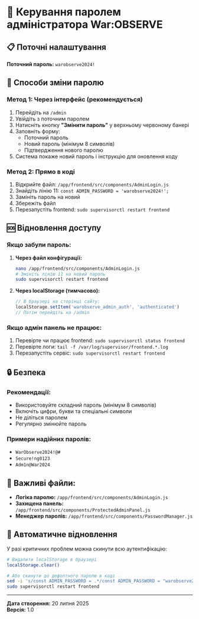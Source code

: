 # 🔐 Керування паролем адміністратора War:OBSERVE

## 📋 Поточні налаштування

**Поточний пароль:** `warobserve2024!`

## 🔧 Способи зміни паролю

### Метод 1: Через інтерфейс (рекомендується)
1. Перейдіть на `/admin` 
2. Увійдіть з поточним паролем
3. Натисніть кнопку **"Змінити пароль"** у верхньому червоному банері
4. Заповніть форму:
   - Поточний пароль
   - Новий пароль (мінімум 8 символів)  
   - Підтвердження нового паролю
5. Система покаже новий пароль і інструкцію для оновлення коду

### Метод 2: Прямо в коді
1. Відкрийте файл: `/app/frontend/src/components/AdminLogin.js`
2. Знайдіть лінію 11: `const ADMIN_PASSWORD = 'warobserve2024!';`
3. Замініть пароль на новий
4. Збережіть файл
5. Перезапустіть frontend: `sudo supervisorctl restart frontend`

## 🆘 Відновлення доступу

### Якщо забули пароль:
1. **Через файл конфігурації:**
   ```bash
   nano /app/frontend/src/components/AdminLogin.js
   # Змініть лінію 11 на новий пароль
   sudo supervisorctl restart frontend
   ```

2. **Через localStorage (тимчасово):**
   ```javascript
   // В браузері на сторінці сайту:
   localStorage.setItem('warobserve_admin_auth', 'authenticated')
   // Потім перейдіть на /admin
   ```

### Якщо адмін панель не працює:
1. Перевірте чи працює frontend: `sudo supervisorctl status frontend`
2. Перевірте логи: `tail -f /var/log/supervisor/frontend.*.log`
3. Перезапустіть сервіс: `sudo supervisorctl restart frontend`

## 🔒 Безпека

### Рекомендації:
- Використовуйте складний пароль (мінімум 8 символів)
- Включіть цифри, букви та спеціальні символи
- Не діліться паролем
- Регулярно змінюйте пароль

### Примери надійних паролів:
- `WarObserve2024!@#`
- `Secure!ng0123`  
- `Adm1n@War2024`

## 📁 Важливі файли:

- **Логіка паролю:** `/app/frontend/src/components/AdminLogin.js`
- **Захищена панель:** `/app/frontend/src/components/ProtectedAdminPanel.js`
- **Менеджер паролів:** `/app/frontend/src/components/PasswordManager.js`

## 🔄 Автоматичне відновлення

У разі критичних проблем можна скинути всю аутентифікацію:
```bash
# Видалити localStorage в браузері
localStorage.clear()

# Або скинути до дефолтного паролю в коді
sed -i 's/const ADMIN_PASSWORD = .*/const ADMIN_PASSWORD = "warobserve2024!";/' /app/frontend/src/components/AdminLogin.js
sudo supervisorctl restart frontend
```

---
**Дата створення:** 20 липня 2025  
**Версія:** 1.0